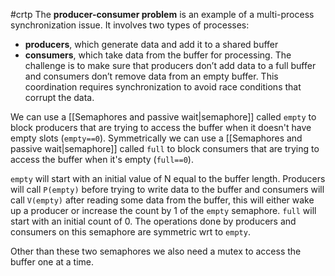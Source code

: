 #crtp 
The **producer-consumer problem** is an example of a multi-process synchronization issue.
It involves two types of processes:
- **producers**, which generate data and add it to a shared buffer
- **consumers**, which take data from the buffer for processing.
The challenge is to make sure that producers don’t add data to a full buffer and consumers don’t remove data from an empty buffer.
This coordination requires synchronization to avoid race conditions that corrupt the data.

We can use a [[Semaphores and passive wait|semaphore]] called `empty` to block producers that are trying to access the buffer when it doesn't have empty slots (`empty==0`).
Symmetrically we can use a [[Semaphores and passive wait|semaphore]] called `full` to block consumers that are trying to access the buffer when it's empty (`full==0`).

`empty` will start with an initial value of N equal to the buffer length. Producers will call `P(empty)` before trying to write data to the buffer and consumers  will call `V(empty)` after reading some data from the buffer, this will either wake up a producer or increase the count by 1 of the `empty` semaphore.
`full` will start with an initial count of 0. The operations done by producers and consumers on this semaphore are symmetric wrt to `empty`.

Other than these two semaphores we also need a mutex to access the buffer one at a time. 
